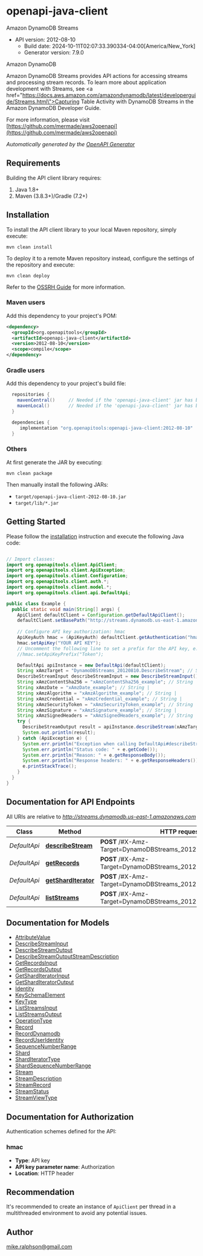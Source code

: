 # openapi-java-client

Amazon DynamoDB Streams
- API version: 2012-08-10
  - Build date: 2024-10-11T02:07:33.390334-04:00[America/New_York]
  - Generator version: 7.9.0

<fullname>Amazon DynamoDB</fullname> <p>Amazon DynamoDB Streams provides API actions for accessing streams and processing stream records. To learn more about application development with Streams, see <a href=\"https://docs.aws.amazon.com/amazondynamodb/latest/developerguide/Streams.html\">Capturing Table Activity with DynamoDB Streams</a> in the Amazon DynamoDB Developer Guide.</p>

  For more information, please visit [https://github.com/mermade/aws2openapi](https://github.com/mermade/aws2openapi)

*Automatically generated by the [OpenAPI Generator](https://openapi-generator.tech)*


## Requirements

Building the API client library requires:
1. Java 1.8+
2. Maven (3.8.3+)/Gradle (7.2+)

## Installation

To install the API client library to your local Maven repository, simply execute:

```shell
mvn clean install
```

To deploy it to a remote Maven repository instead, configure the settings of the repository and execute:

```shell
mvn clean deploy
```

Refer to the [OSSRH Guide](http://central.sonatype.org/pages/ossrh-guide.html) for more information.

### Maven users

Add this dependency to your project's POM:

```xml
<dependency>
  <groupId>org.openapitools</groupId>
  <artifactId>openapi-java-client</artifactId>
  <version>2012-08-10</version>
  <scope>compile</scope>
</dependency>
```

### Gradle users

Add this dependency to your project's build file:

```groovy
  repositories {
    mavenCentral()     // Needed if the 'openapi-java-client' jar has been published to maven central.
    mavenLocal()       // Needed if the 'openapi-java-client' jar has been published to the local maven repo.
  }

  dependencies {
     implementation "org.openapitools:openapi-java-client:2012-08-10"
  }
```

### Others

At first generate the JAR by executing:

```shell
mvn clean package
```

Then manually install the following JARs:

* `target/openapi-java-client-2012-08-10.jar`
* `target/lib/*.jar`

## Getting Started

Please follow the [installation](#installation) instruction and execute the following Java code:

```java

// Import classes:
import org.openapitools.client.ApiClient;
import org.openapitools.client.ApiException;
import org.openapitools.client.Configuration;
import org.openapitools.client.auth.*;
import org.openapitools.client.model.*;
import org.openapitools.client.api.DefaultApi;

public class Example {
  public static void main(String[] args) {
    ApiClient defaultClient = Configuration.getDefaultApiClient();
    defaultClient.setBasePath("http://streams.dynamodb.us-east-1.amazonaws.com");
    
    // Configure API key authorization: hmac
    ApiKeyAuth hmac = (ApiKeyAuth) defaultClient.getAuthentication("hmac");
    hmac.setApiKey("YOUR API KEY");
    // Uncomment the following line to set a prefix for the API key, e.g. "Token" (defaults to null)
    //hmac.setApiKeyPrefix("Token");

    DefaultApi apiInstance = new DefaultApi(defaultClient);
    String xAmzTarget = "DynamoDBStreams_20120810.DescribeStream"; // String | 
    DescribeStreamInput describeStreamInput = new DescribeStreamInput(); // DescribeStreamInput | 
    String xAmzContentSha256 = "xAmzContentSha256_example"; // String | 
    String xAmzDate = "xAmzDate_example"; // String | 
    String xAmzAlgorithm = "xAmzAlgorithm_example"; // String | 
    String xAmzCredential = "xAmzCredential_example"; // String | 
    String xAmzSecurityToken = "xAmzSecurityToken_example"; // String | 
    String xAmzSignature = "xAmzSignature_example"; // String | 
    String xAmzSignedHeaders = "xAmzSignedHeaders_example"; // String | 
    try {
      DescribeStreamOutput result = apiInstance.describeStream(xAmzTarget, describeStreamInput, xAmzContentSha256, xAmzDate, xAmzAlgorithm, xAmzCredential, xAmzSecurityToken, xAmzSignature, xAmzSignedHeaders);
      System.out.println(result);
    } catch (ApiException e) {
      System.err.println("Exception when calling DefaultApi#describeStream");
      System.err.println("Status code: " + e.getCode());
      System.err.println("Reason: " + e.getResponseBody());
      System.err.println("Response headers: " + e.getResponseHeaders());
      e.printStackTrace();
    }
  }
}

```

## Documentation for API Endpoints

All URIs are relative to *http://streams.dynamodb.us-east-1.amazonaws.com*

Class | Method | HTTP request | Description
------------ | ------------- | ------------- | -------------
*DefaultApi* | [**describeStream**](docs/DefaultApi.md#describeStream) | **POST** /#X-Amz-Target&#x3D;DynamoDBStreams_20120810.DescribeStream | 
*DefaultApi* | [**getRecords**](docs/DefaultApi.md#getRecords) | **POST** /#X-Amz-Target&#x3D;DynamoDBStreams_20120810.GetRecords | 
*DefaultApi* | [**getShardIterator**](docs/DefaultApi.md#getShardIterator) | **POST** /#X-Amz-Target&#x3D;DynamoDBStreams_20120810.GetShardIterator | 
*DefaultApi* | [**listStreams**](docs/DefaultApi.md#listStreams) | **POST** /#X-Amz-Target&#x3D;DynamoDBStreams_20120810.ListStreams | 


## Documentation for Models

 - [AttributeValue](docs/AttributeValue.md)
 - [DescribeStreamInput](docs/DescribeStreamInput.md)
 - [DescribeStreamOutput](docs/DescribeStreamOutput.md)
 - [DescribeStreamOutputStreamDescription](docs/DescribeStreamOutputStreamDescription.md)
 - [GetRecordsInput](docs/GetRecordsInput.md)
 - [GetRecordsOutput](docs/GetRecordsOutput.md)
 - [GetShardIteratorInput](docs/GetShardIteratorInput.md)
 - [GetShardIteratorOutput](docs/GetShardIteratorOutput.md)
 - [Identity](docs/Identity.md)
 - [KeySchemaElement](docs/KeySchemaElement.md)
 - [KeyType](docs/KeyType.md)
 - [ListStreamsInput](docs/ListStreamsInput.md)
 - [ListStreamsOutput](docs/ListStreamsOutput.md)
 - [OperationType](docs/OperationType.md)
 - [Record](docs/Record.md)
 - [RecordDynamodb](docs/RecordDynamodb.md)
 - [RecordUserIdentity](docs/RecordUserIdentity.md)
 - [SequenceNumberRange](docs/SequenceNumberRange.md)
 - [Shard](docs/Shard.md)
 - [ShardIteratorType](docs/ShardIteratorType.md)
 - [ShardSequenceNumberRange](docs/ShardSequenceNumberRange.md)
 - [Stream](docs/Stream.md)
 - [StreamDescription](docs/StreamDescription.md)
 - [StreamRecord](docs/StreamRecord.md)
 - [StreamStatus](docs/StreamStatus.md)
 - [StreamViewType](docs/StreamViewType.md)


<a id="documentation-for-authorization"></a>
## Documentation for Authorization


Authentication schemes defined for the API:
<a id="hmac"></a>
### hmac

- **Type**: API key
- **API key parameter name**: Authorization
- **Location**: HTTP header


## Recommendation

It's recommended to create an instance of `ApiClient` per thread in a multithreaded environment to avoid any potential issues.

## Author

mike.ralphson@gmail.com

